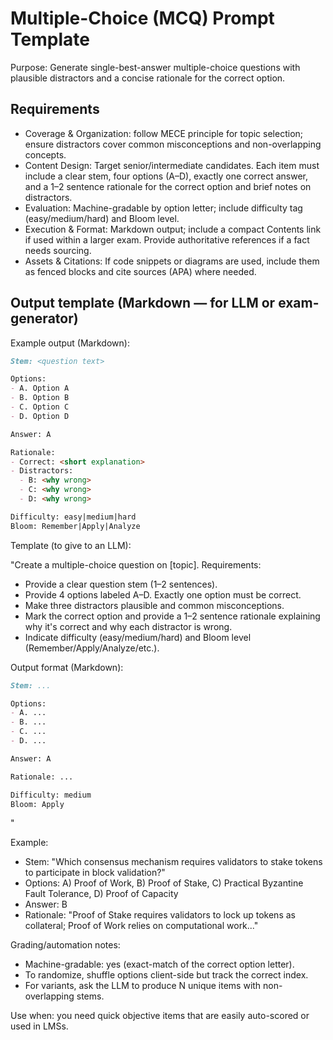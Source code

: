 # Multiple-Choice (MCQ) Prompt Template

Purpose: Generate single-best-answer multiple-choice questions with plausible distractors and a concise rationale for the correct option.

## Requirements

- Coverage & Organization: follow MECE principle for topic selection; ensure distractors cover common misconceptions and non-overlapping concepts.
- Content Design: Target senior/intermediate candidates. Each item must include a clear stem, four options (A–D), exactly one correct answer, and a 1–2 sentence rationale for the correct option and brief notes on distractors.
- Evaluation: Machine-gradable by option letter; include difficulty tag (easy/medium/hard) and Bloom level.
- Execution & Format: Markdown output; include a compact Contents link if used within a larger exam. Provide authoritative references if a fact needs sourcing.
- Assets & Citations: If code snippets or diagrams are used, include them as fenced blocks and cite sources (APA) where needed.

## Output template (Markdown — for LLM or exam-generator)

Example output (Markdown):

```markdown
Stem: <question text>

Options:
- A. Option A
- B. Option B
- C. Option C
- D. Option D

Answer: A

Rationale:
- Correct: <short explanation>
- Distractors:
  - B: <why wrong>
  - C: <why wrong>
  - D: <why wrong>

Difficulty: easy|medium|hard
Bloom: Remember|Apply|Analyze
```

Template (to give to an LLM):

"Create a multiple-choice question on [topic]. Requirements:
- Provide a clear question stem (1–2 sentences).
- Provide 4 options labeled A–D. Exactly one option must be correct.
- Make three distractors plausible and common misconceptions.
- Mark the correct option and provide a 1–2 sentence rationale explaining why it's correct and why each distractor is wrong.
- Indicate difficulty (easy/medium/hard) and Bloom level (Remember/Apply/Analyze/etc.).

Output format (Markdown):

```markdown
Stem: ...

Options:
- A. ...
- B. ...
- C. ...
- D. ...

Answer: A

Rationale: ...

Difficulty: medium
Bloom: Apply
```
"

Example:
- Stem: "Which consensus mechanism requires validators to stake tokens to participate in block validation?"
- Options: A) Proof of Work, B) Proof of Stake, C) Practical Byzantine Fault Tolerance, D) Proof of Capacity
- Answer: B
- Rationale: "Proof of Stake requires validators to lock up tokens as collateral; Proof of Work relies on computational work..."

Grading/automation notes:
- Machine-gradable: yes (exact-match of the correct option letter).
- To randomize, shuffle options client-side but track the correct index.
- For variants, ask the LLM to produce N unique items with non-overlapping stems.

Use when: you need quick objective items that are easily auto-scored or used in LMSs.